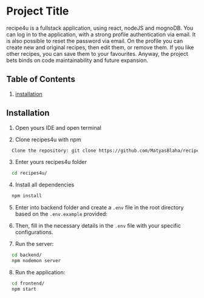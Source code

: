 
# Project Title

recipe4u is a fullstack application, using react, nodeJS and mognoDB. You can log in to the application, with a strong profile authentication via email. It is also possible to reset the password via email. On the profile you can create new and original recipes, then edit them, or remove them. If you like other recipes, you can save them to your favourites. Anyway, the project bets binds on code maintainability and future expansion.

## Table of Contents

1. [installation](#installation)


## Installation

1. Open yours IDE and open terminal

2. Clone recipes4u with npm
```bash
  Clone the repository: git clone https://github.com/MatyasBlaha/recipes4u.git
```

3. Enter yours recipes4u folder
```bash
  cd recipes4u/
```

4. Install all dependencies
```bash
  npm install
```

5. Enter into backend folder and create a `.env` file in the root directory based on the `.env.example` provided:

6. Then, fill in the necessary details in the `.env` file with your specific configurations.

7. Run the server:
```bash
  cd backend/
  npm nodemon server
```

8. Run the application:
```bash
  cd frontend/
  npm start
```
